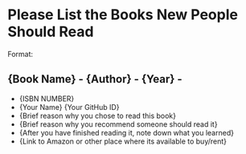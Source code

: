 # Please List the Books New People Should Read

Format:

## {Book Name} - {Author} - {Year} - 
+ {ISBN NUMBER}
+ {Your Name} {Your GitHub ID}
+ {Brief reason why you chose to read this book}
+ {Brief reason why you recommend someone should read it}
+ {After you have finished reading it, note down what you learned}
+ {Link to Amazon or other place where its available to buy/rent}

